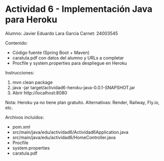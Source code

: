 Actividad 6 - Implementación Java para Heroku
=============================================

Alumno: Javier Eduardo Lara García
Carnet: 24003545

Contenido:
- Código fuente (Spring Boot + Maven)
- caratula.pdf con datos del alumno y URLs a completar
- Procfile y system.properties para despliegue en Heroku

Instrucciones:
1. mvn clean package
2. java -jar target/actividad6-heroku-java-0.0.1-SNAPSHOT.jar
3. Abrir http://localhost:8080

Nota: Heroku ya no tiene plan gratuito. Alternativas: Render, Railway, Fly.io, etc.

Archivos incluidos:
- pom.xml
- src/main/java/edu/actividad6/Actividad6Application.java
- src/main/java/edu/actividad6/HomeController.java
- Procfile
- system.properties
- caratula.pdf
